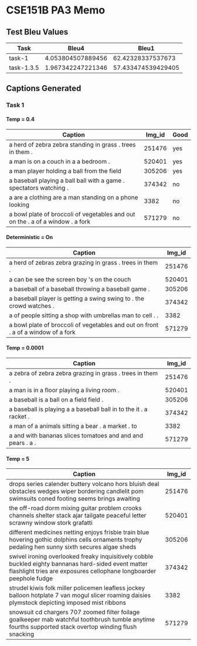 # CSE151B PA3 Memo
## Test Bleu Values
| Task       | Bleu4             | Bleu1              |
| ---------- | ----------------- | ------------------ |
| task-1     | 4.053804507889456 | 62.42328337537673  |
| task-1.3.5 | 1.967342247221346 | 57.433474539429405 |

## Captions Generated
### Task 1
#### Temp = 0.4
| Caption                                                      | Img_id | Good |
| ------------------------------------------------------------ | ------ | ---- |
| a herd  of zebra zebra standing in grass . trees in them .   | 251476 | yes  |
| a man is on a couch in a a bedroom .                         | 520401 | yes  |
| a man  player holding a ball from the field                  | 305206 | yes  |
| a  baseball playing a ball ball with a game . spectators watching . | 374342 | no   |
| a are a  clothing are a man standing on a phone looking      | 3382   | no   |
| a bowl  plate of broccoli of vegetables and out on the . a of a window . a fork | 571279 | no   |
#### Deterministic = On
| Caption                                                      | Img_id |
| ------------------------------------------------------------ | ------ |
| a herd of zebras  zebra grazing in grass . trees in them .   | 251476 |
| a can be see the  screen boy 's on the couch                 | 520401 |
| a baseball of a  baseball throwing a baseball game .         | 305206 |
| a baseball player  is getting a swing swing to . the crowd watches . | 374342 |
| a of people  sitting a shop with umbrellas man to cell . .   | 3382   |
| a bowl plate of  broccoli of vegetables and out on front . a of a window of a fork | 571279 |
#### Temp = 0.0001
| Caption                                                      | Img_id |
| ------------------------------------------------------------ | ------ |
| a zebra of zebra  zebra grazing in grass . trees in them .   | 251476 |
| a man is in a  floor playing a living room .                 | 520401 |
| a baseball is a  ball on a field field .                     | 305206 |
| a baseball is  playing a a baseball ball in to the it . a racket . | 374342 |
| a man of a animals  sitting a bear . a market . to           | 3382   |
| a and with bananas  slices tomatoes  and and and pears . a . | 571279 |
#### Temp = 5
| Caption                                                      | Img_id |
| ------------------------------------------------------------ | ------ |
| drops series  calender buttery volcano hors bluish deal obstacles wedges wiper bordering  candlelit pom swimsuits coned footing seems brings awaiting | 251476 |
| the off-road dorm  mixing guitar problem crooks channels shelter stack ajar tailgate peaceful  letter scrawny window stork grafatti | 520401 |
| different  medicines netting enjoys frisbie train blue hovering gothic dolphins cells  ornaments trophy pedaling hen sunny sixth secures algae sheds | 305206 |
| swivel ironing  overlooked freaky inquisitively cobble buckled eighty bannanas hard-sided  event matter flashlight tries are exposures cellophane longboarder peephole  fudge | 374342 |
| strudel kiwis  folk miller policemen leafless jockey balloon hotplate 7 van mogul slicer  roaming daisies plymstock depicting imposed mist ribbons | 3382   |
| snowsuit cd  chargers 707 zoomed filter foilage goalkeeper mab watchful toothbrush tumble  anytime fourths supported stack overtop winding flush snacking | 571279 |


